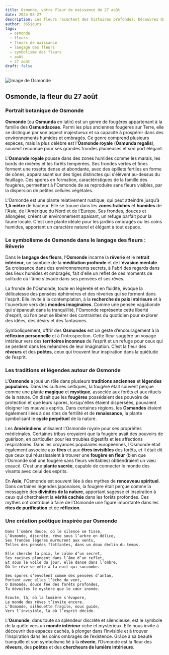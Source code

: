 ```yaml
---
title: Osmonde, votre fleur de naissance du 27 août
date: 2024-08-27
description: Les fleurs racontent des histoires profondes. Découvrez Osmonde, votre fleur de naissance du 27 août, ses symboles et récits fascinants. Plongez dans sa signification et son langage unique dans l'art floral.
author: 365jours
tags:
  - osmonde
  - fleurs
  - fleurs de naissance
  - langage des fleurs
  - symbolisme des fleurs
  - août
  - 27 août
draft: false
---
```



![Image de Osmonde](https://cdn.pixabay.com/photo/2014/05/09/14/16/fern-340802_1280.jpg#center)


## Osmonde, la fleur du 27 août

### Portrait botanique de Osmonde

**Osmonde** (ou **Osmunda** en latin) est un genre de fougères appartenant à la famille des **Osmundaceae**. Parmi les plus anciennes fougères sur Terre, elle se distingue par son aspect majestueux et sa capacité à prospérer dans des environnements humides et ombragés. Ce genre comprend plusieurs espèces, mais la plus célèbre est l'**Osmonde royale** (**Osmunda regalis**), souvent reconnue pour ses grandes frondes plumeuses et son port élégant.

L'**Osmonde royale** pousse dans des zones humides comme les marais, les bords de rivières et les forêts tempérées. Ses frondes vertes et fines forment une rosette dense et abondante, avec des épillets fertiles en forme de cônes, apparaissant sur des tiges distinctes qui s'élèvent au-dessus du feuillage. Ces spores en formation, caractéristiques de la famille des fougères, permettent à l'Osmonde de se reproduire sans fleurs visibles, par la dispersion de petites cellules végétales.

L'Osmonde est une plante relativement rustique, qui peut atteindre jusqu’à **1,5 mètre** de hauteur. Elle se trouve dans les **zones fraîches** et **humides** de l'Asie, de l'Amérique du Nord et de l'Europe. Ses frondes, douces et allongées, créent un environnement apaisant, un refuge parfait pour la faune locale. C'est une plante idéale pour les jardins ombragés ou les coins humides, apportant un caractère naturel et élégant à tout espace.

### Le symbolisme de Osmonde dans le langage des fleurs : Rêverie

Dans le **langage des fleurs**, l’**Osmonde** incarne la **rêverie** et le **retrait intérieur**, un symbole de la **méditation profonde** et de l'**évasion mentale**. Sa croissance dans des environnements secrets, à l'abri des regards dans des lieux humides et ombragés, fait d'elle un reflet de ces moments de solitude où l'âme s'évade dans ses pensées et ses rêves.

La fronde de l'Osmonde, toute en légèreté et en fluidité, évoque la délicatesse des pensées éphémères et des rêveries qui se forment dans l'esprit. Elle invite à la contemplation, à la **recherche de paix intérieure** et à l'ouverture vers des **mondes imaginaires**. Comme une pensée vagabonde qui s'épanouit dans la tranquillité, l'Osmonde représente cette liberté d'esprit, où l’on peut se libérer des contraintes du quotidien pour explorer des idées, des désirs et des fantasmes.

Symboliquement, offrir des **Osmondes** est un geste d’encouragement à la **réflexion personnelle** et à l'introspection. Cette fleur suggère un voyage intérieur vers des **territoires inconnus** de l’esprit et un refuge pour ceux qui se perdent dans les méandres de leur imagination. C’est la fleur des **rêveurs** et des **poètes**, ceux qui trouvent leur inspiration dans la quiétude de l’esprit.

### Les traditions et légendes autour de Osmonde

L'**Osmonde** a joué un rôle dans plusieurs **traditions anciennes** et **légendes populaires**. Dans les cultures celtiques, la fougère était souvent perçue comme une plante **magique** et **mystique**, associée aux forêts et aux rituels de la nature. On disait que les **fougères** possédaient des pouvoirs de protection et que leurs spores, lorsqu'elles étaient dispersées, pouvaient éloigner les mauvais esprits. Dans certaines régions, les **Osmandes** étaient également liées à des rites de fertilité et de **renaissance**, la plante symbolisant le **cycle perpétuel** de la nature.

Les **Amérindiens** utilisaient l'Osmonde royale pour ses propriétés médicinales. Certaines tribus croyaient que la fougère avait des pouvoirs de guérison, en particulier pour les troubles digestifs et les affections respiratoires. Dans les croyances populaires européennes, l’Osmonde était également associée aux **fées** et aux **êtres invisibles** des forêts, et il était dit que ceux qui réussissaient à trouver une **fougère en fleur** (bien que l'Osmonde soit une fougère sans fleurs véritables) obtiendraient un vœu exaucé. C’est une **plante sacrée**, capable de connecter le monde des vivants avec celui des esprits.

En **Asie**, l'Osmonde est souvent liée à des mythes de **renouveau spirituel**. Dans certaines légendes japonaises, la fougère était perçue comme la messagère des **divinités de la nature**, apportant sagesse et inspiration à ceux qui cherchaient la **vérité cachée** dans les forêts profondes. Ces mythes ont contribué à faire de l'Osmonde une figure importante dans les **rites de purification** et de **réflexion**.

### Une création poétique inspirée par Osmonde

```
Dans l’ombre douce, où le silence se tisse,
L’Osmonde, discrète, rêve sous l’arbre en délice,
Ses frondes légères murmurent aux vents,
Telles des pensées flottantes, dans un doux déclin du temps.

Elle cherche la paix, le calme d’un secret,
Ses racines plongent dans l’âme d’un reflet,
Et sous le voile du jour, elle danse dans l’ombre,
Où le rêve se mêle à la nuit qui succombe.

Ses spores s’envolent comme des pensées d’antan,
Portant avec elles l’écho du vent,
O Osmonde, douce fée des forêts profondes,
Tu dévoiles le mystère que le cœur inonde.

Écoute, là, où la lumière s’évapore,
Le monde des rêves t’invite encore.
L’Osmonde, silhouette fragile, nous guide,
Vers l’invisible, là où l’esprit décide.
```

L’**Osmonde**, dans toute sa splendeur discrète et silencieuse, est le symbole de la quête vers un **monde intérieur** riche et mystérieux. Elle nous invite à découvrir des espaces cachés, à plonger dans l’invisible et à trouver l’inspiration dans les coins ombragés de l’existence. Grâce à sa beauté tranquille et son symbolisme lié à la **rêverie**, l’Osmonde est la fleur des **rêveurs**, des **poètes** et des **chercheurs de lumière intérieure**.